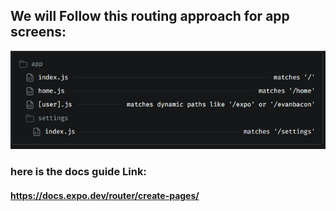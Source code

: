 ## We will Follow this routing approach for app screens:
![alt text](image.png)
### here is the docs guide Link:
#### https://docs.expo.dev/router/create-pages/

